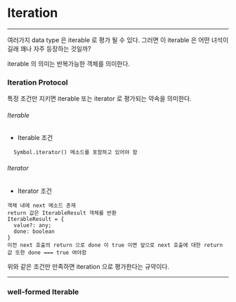 # Iteration

---

여러가지 data type 은 iterable 로 평가 될 수 있다. 그러면 이 iterable 은 어떤 녀석이길래 꽤나 자주 등장하는 것일까?

iterable 의 의미는 반복가능한 객체를 의미한다.

### Iteration Protocol

특정 조건만 지키면 iterable 또는 iterator 로 평가되는 약속을 의미한다.

###### Iterable

- Iterable 조건

```
  Symbol.iterator() 메소드를 포함하고 있어야 함
```

###### Iterator

- Iterator 조건

```
객체 내에 next 메소드 존재
return 값은 IterableResult 객체를 반환
IterableResult = {
  value?: any;
  done: boolean
}
이전 next 호출의 return 으로 done 이 true 이면 앞으로 next 호출에 대한 return 값 또한 done === true 여야함
```

위와 같은 조건만 만족하면 iteration 으로 평가한다는 규약이다.

---

### well-formed Iterable
